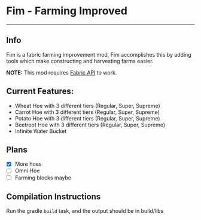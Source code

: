 # Fim - Farming Improved
---
## Info
Fim is a fabric farming improvement mod, Fim accomplishes this by adding tools which make constructing and harvesting farms easier.

**NOTE:** This mod requires [Fabric API](https://www.curseforge.com/minecraft/mc-mods/fabric-api)  to work.

## Current Features:
- Wheat Hoe with 3 different tiers (Regular, Super, Supreme)
- Carrot Hoe with 3 different tiers (Regular, Super, Supreme)
- Potato Hoe with 3 different tiers (Regular, Super, Supreme)
- Beetroot Hoe with 3 different tiers (Regular, Super, Supreme)
- Infinite Water Bucket

## Plans
- [x] More hoes
- [ ] Omni Hoe
- [ ] Farming blocks maybe

## Compilation Instructions
Run the gradle `build` task, and the output should be in build/libs
